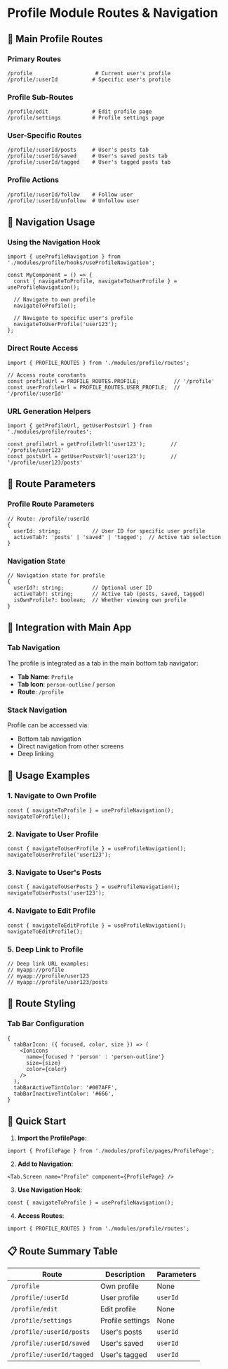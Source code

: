 # Profile Module Routes & Navigation

## 📍 **Main Profile Routes**

### **Primary Routes**
```
/profile                    # Current user's profile
/profile/:userId           # Specific user's profile
```

### **Profile Sub-Routes**
```
/profile/edit              # Edit profile page
/profile/settings          # Profile settings page
```

### **User-Specific Routes**
```
/profile/:userId/posts     # User's posts tab
/profile/:userId/saved     # User's saved posts tab
/profile/:userId/tagged    # User's tagged posts tab
```

### **Profile Actions**
```
/profile/:userId/follow    # Follow user
/profile/:userId/unfollow  # Unfollow user
```

## 🧭 **Navigation Usage**

### **Using the Navigation Hook**
```tsx
import { useProfileNavigation } from './modules/profile/hooks/useProfileNavigation';

const MyComponent = () => {
  const { navigateToProfile, navigateToUserProfile } = useProfileNavigation();
  
  // Navigate to own profile
  navigateToProfile();
  
  // Navigate to specific user's profile
  navigateToUserProfile('user123');
};
```

### **Direct Route Access**
```tsx
import { PROFILE_ROUTES } from './modules/profile/routes';

// Access route constants
const profileUrl = PROFILE_ROUTES.PROFILE;           // '/profile'
const userProfileUrl = PROFILE_ROUTES.USER_PROFILE;  // '/profile/:userId'
```

### **URL Generation Helpers**
```tsx
import { getProfileUrl, getUserPostsUrl } from './modules/profile/routes';

const profileUrl = getProfileUrl('user123');        // '/profile/user123'
const postsUrl = getUserPostsUrl('user123');        // '/profile/user123/posts'
```

## 🎯 **Route Parameters**

### **Profile Route Parameters**
```tsx
// Route: /profile/:userId
{
  userId: string;          // User ID for specific user profile
  activeTab?: 'posts' | 'saved' | 'tagged';  // Active tab selection
}
```

### **Navigation State**
```tsx
// Navigation state for profile
{
  userId?: string;         // Optional user ID
  activeTab?: string;      // Active tab (posts, saved, tagged)
  isOwnProfile?: boolean;  // Whether viewing own profile
}
```

## 🔗 **Integration with Main App**

### **Tab Navigation**
The profile is integrated as a tab in the main bottom tab navigator:
- **Tab Name**: `Profile`
- **Tab Icon**: `person-outline` / `person`
- **Route**: `/profile`

### **Stack Navigation**
Profile can be accessed via:
- Bottom tab navigation
- Direct navigation from other screens
- Deep linking

## 📱 **Usage Examples**

### **1. Navigate to Own Profile**
```tsx
const { navigateToProfile } = useProfileNavigation();
navigateToProfile();
```

### **2. Navigate to User Profile**
```tsx
const { navigateToUserProfile } = useProfileNavigation();
navigateToUserProfile('user123');
```

### **3. Navigate to User's Posts**
```tsx
const { navigateToUserPosts } = useProfileNavigation();
navigateToUserPosts('user123');
```

### **4. Navigate to Edit Profile**
```tsx
const { navigateToEditProfile } = useProfileNavigation();
navigateToEditProfile();
```

### **5. Deep Link to Profile**
```tsx
// Deep link URL examples:
// myapp://profile
// myapp://profile/user123
// myapp://profile/user123/posts
```

## 🎨 **Route Styling**

### **Tab Bar Configuration**
```tsx
{
  tabBarIcon: ({ focused, color, size }) => (
    <Ionicons 
      name={focused ? 'person' : 'person-outline'} 
      size={size} 
      color={color} 
    />
  ),
  tabBarActiveTintColor: '#007AFF',
  tabBarInactiveTintColor: '#666',
}
```

## 🚀 **Quick Start**

1. **Import the ProfilePage**:
```tsx
import { ProfilePage } from './modules/profile/pages/ProfilePage';
```

2. **Add to Navigation**:
```tsx
<Tab.Screen name="Profile" component={ProfilePage} />
```

3. **Use Navigation Hook**:
```tsx
const { navigateToProfile } = useProfileNavigation();
```

4. **Access Routes**:
```tsx
import { PROFILE_ROUTES } from './modules/profile/routes';
```

## 📋 **Route Summary Table**

| Route | Description | Parameters |
|-------|-------------|------------|
| `/profile` | Own profile | None |
| `/profile/:userId` | User profile | `userId` |
| `/profile/edit` | Edit profile | None |
| `/profile/settings` | Profile settings | None |
| `/profile/:userId/posts` | User's posts | `userId` |
| `/profile/:userId/saved` | User's saved | `userId` |
| `/profile/:userId/tagged` | User's tagged | `userId` | 